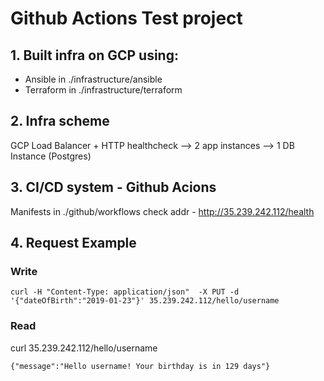 # Github Actions Test project
## 1. Built infra on GCP using:
  * Ansible in ./infrastructure/ansible
  * Terraform in ./infrastructure/terraform
## 2. Infra scheme
  GCP Load Balancer + HTTP healthcheck --> 2 app instances --> 1 DB Instance (Postgres)
## 3. CI/CD system - Github Acions
Manifests in ./github/workflows
check addr - http://35.239.242.112/health

## 4. Request Example
### Write
```
curl -H "Content-Type: application/json"  -X PUT -d '{"dateOfBirth":"2019-01-23"}' 35.239.242.112/hello/username
```

### Read
curl 35.239.242.112/hello/username
```
{"message":"Hello username! Your birthday is in 129 days"}
```
